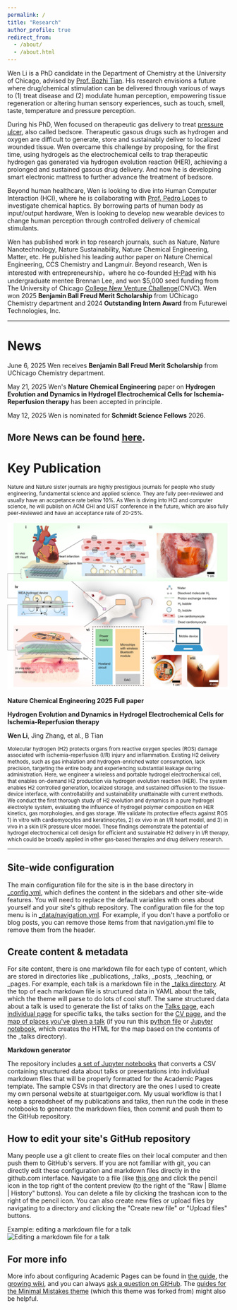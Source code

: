 ```yaml
---
permalink: /
title: "Research"
author_profile: true
redirect_from: 
  - /about/
  - /about.html
---
```


Wen Li is a PhD candidate in the Department of Chemistry at the University of Chicago, advised by [Prof. Bozhi Tian](https://tianlab.uchicago.edu/). His research envisions a future where drug/chemical stimulation can be delivered through various of ways to (1) treat disease and (2) modulate human perception, empowering tissue regeneration or altering human sensory experiences, such as touch, smell, taste, temperature and pressure perception. 

During his PhD, Wen focused on therapeutic gas delivery to treat [pressure ulcer](https://en.wikipedia.org/wiki/Pressure_ulcer), also called bedsore. Therapeutic gasous drugs such as hydrogen and oxygen are difficult to generate, store and sustainably deliver to localized wounded tissue. Wen overcame this challenge by proposing, for the first time, using hydrogels as the electrochemical cells to trap therapeutic hydrogen gas generated via hydrogen evolution reaction (HER), achieving a prolonged and sustained gasous drug delivery. And now he is developing smart electronic mattress to further advance the treatment of bedsore. 

Beyond human healthcare, Wen is looking to dive into Human Computer Interaction (HCI), where he is collaborating with [Prof. Pedro Lopes](https://lab.plopes.org/) to investigate chemical haptics. By borrowing parts of human body as input/output hardware, Wen is looking to develop new wearable devices to change human perception through controlled delivery of chemical stimulants.    

Wen has published work in top research journals, such as Nature, Nature Nanotechnology, Nature Sustainability, Nature Chemical Engineering, Matter, etc. He published his leading author paper on Nature Chemical Engineering, CCS Chemistry and Langmuir. Beyond research, Wen is interested with entrepreneurship，where he co-founded [H-Pad](https://www.hpad.us/) with his undergraduate mentee Brennan Lee, and won $5,000 seed funding from The University of Chicago [College New Venture Challenge](https://polsky.uchicago.edu/2025/03/10/exactics-wins-2025-college-new-venture-challenge-securing-115k-for-innovative-rapid-diagnostic-tests/)(CNVC). Wen won 2025 **Benjamin Ball Freud Merit Scholarship** from UChicago Chemistry department and 2024 **Outstanding Intern Award** from Futurewei Technologies, Inc.  

------

News
======
June 6, 2025  Wen receives **Benjamin Ball Freud Merit Scholarship** from UChicago Chemistry department.

May 21, 2025  Wen's **Nature Chemical Engineering** paper on **Hydrogen Evolution and Dynamics in Hydrogel Electrochemical Cells for Ischemia-Reperfusion therapy** has been accepted in principle.

May 12, 2025  Wen is nominated for **Schmidt Science Fellows** 2026.

More News can be found [here](https://wenli-web.github.io/year-archive/).
------

Key Publication
======
<p style="line-height: 1;">
<small>Nature and Nature sister journals are highly prestigious journals for people who study engineering, fundamental science and applied science. They are fully peer-reviewed and usually have an accpetance rate below 10%. As Wen is diving into HCI and computer science, he will publish on ACM CHI and UIST conference in the future, which are also fully peer-reviewed and have an acceptance rate of 20-25%.</small>
</p>

<img src="pub1.jpg" alt="pub1" width="600">

**Nature Chemical Engineering 2025 Full paper**

**Hydrogen Evolution and Dynamics in Hydrogel Electrochemical Cells for Ischemia-Reperfusion therapy**

**Wen Li**, Jing Zhang, et al., B Tian
<p style="line-height: 1;">
<small>
Molecular hydrogen (H2) protects organs from reactive oxygen species (ROS) damage associated with ischemia-reperfusion (I/R) injury and inflammation. Existing H2 delivery methods, such as gas inhalation and hydrogen-enriched water consumption, lack precision, targeting the entire body and experiencing substantial leakage during administration. Here, we engineer a wireless and portable hydrogel electrochemical cell, that enables on-demand H2 production via hydrogen evolution reaction (HER). The system enables H2 controlled generation, localized storage, and sustained diffusion to the tissue-device interface, with controllability and sustainability unattainable with current methods. We conduct the first thorough study of H2 evolution and dynamics in a pure hydrogel electrolyte system, evaluating the influence of hydrogel polymer composition on HER kinetics, gas morphologies, and gas storage. We validate its protective effects against ROS 1) in vitro with cardiomyocytes and keratinocytes, 2) ex vivo in an I/R heart model, and 3) in vivo in a skin I/R pressure ulcer model. These findings demonstrate the potential of hydrogel electrochemical cell design for efficient and sustainable H2 delivery in I/R therapy, which could be broadly applied in other gas-based therapies and drug delivery research.</small>
</p>


------
Site-wide configuration
------
The main configuration file for the site is in the base directory in [_config.yml](https://github.com/academicpages/academicpages.github.io/blob/master/_config.yml), which defines the content in the sidebars and other site-wide features. You will need to replace the default variables with ones about yourself and your site's github repository. The configuration file for the top menu is in [_data/navigation.yml](https://github.com/academicpages/academicpages.github.io/blob/master/_data/navigation.yml). For example, if you don't have a portfolio or blog posts, you can remove those items from that navigation.yml file to remove them from the header. 

Create content & metadata
------
For site content, there is one markdown file for each type of content, which are stored in directories like _publications, _talks, _posts, _teaching, or _pages. For example, each talk is a markdown file in the [_talks directory](https://github.com/academicpages/academicpages.github.io/tree/master/_talks). At the top of each markdown file is structured data in YAML about the talk, which the theme will parse to do lots of cool stuff. The same structured data about a talk is used to generate the list of talks on the [Talks page](https://academicpages.github.io/talks), each [individual page](https://academicpages.github.io/talks/2012-03-01-talk-1) for specific talks, the talks section for the [CV page](https://academicpages.github.io/cv), and the [map of places you've given a talk](https://academicpages.github.io/talkmap.html) (if you run this [python file](https://github.com/academicpages/academicpages.github.io/blob/master/talkmap.py) or [Jupyter notebook](https://github.com/academicpages/academicpages.github.io/blob/master/talkmap.ipynb), which creates the HTML for the map based on the contents of the _talks directory).

**Markdown generator**

The repository includes [a set of Jupyter notebooks](https://github.com/academicpages/academicpages.github.io/tree/master/markdown_generator
) that converts a CSV containing structured data about talks or presentations into individual markdown files that will be properly formatted for the Academic Pages template. The sample CSVs in that directory are the ones I used to create my own personal website at stuartgeiger.com. My usual workflow is that I keep a spreadsheet of my publications and talks, then run the code in these notebooks to generate the markdown files, then commit and push them to the GitHub repository.

How to edit your site's GitHub repository
------
Many people use a git client to create files on their local computer and then push them to GitHub's servers. If you are not familiar with git, you can directly edit these configuration and markdown files directly in the github.com interface. Navigate to a file (like [this one](https://github.com/academicpages/academicpages.github.io/blob/master/_talks/2012-03-01-talk-1.md) and click the pencil icon in the top right of the content preview (to the right of the "Raw | Blame | History" buttons). You can delete a file by clicking the trashcan icon to the right of the pencil icon. You can also create new files or upload files by navigating to a directory and clicking the "Create new file" or "Upload files" buttons. 

Example: editing a markdown file for a talk
![Editing a markdown file for a talk](/images/editing-talk.png)

For more info
------
More info about configuring Academic Pages can be found in [the guide](https://academicpages.github.io/markdown/), the [growing wiki](https://github.com/academicpages/academicpages.github.io/wiki), and you can always [ask a question on GitHub](https://github.com/academicpages/academicpages.github.io/discussions). The [guides for the Minimal Mistakes theme](https://mmistakes.github.io/minimal-mistakes/docs/configuration/) (which this theme was forked from) might also be helpful.
